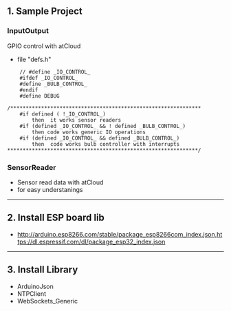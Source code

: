 


## 1. Sample Project
### InputOutput
GPIO control with atCloud
- file "defs.h"
```
	// #define _IO_CONTROL_
	#ifdef _IO_CONTROL_
	#define _BULB_CONTROL_
	#endif
	#define DEBUG

/**************************************************************
    #if defined ( !_IO_CONTROL_) 
        then  it works sensor readers
    #if (defined _IO_CONTROL_ && ! defined _BULB_CONTROL_) 
        then code works generic IO operations
    #if (defined _IO_CONTROL_ && defined _BULB_CONTROL_)  
        then  code works bulb controller with interrupts
**************************************************************/
```

### SensorReader
- Sensor read data with atCloud
- for easy understanings

---
## 2. Install ESP board lib
- http://arduino.esp8266.com/stable/package_esp8266com_index.json,https://dl.espressif.com/dl/package_esp32_index.json

---
## 3. Install Library
- ArduinoJson
- NTPClient
- WebSockets_Generic